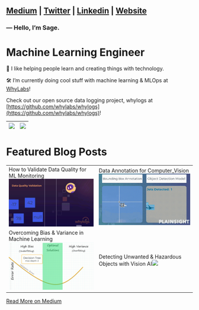 ## [Medium](https://medium.com/@sagecodes) | [Twitter](https://twitter.com/sagecodes) | [Linkedin](https://www.linkedin.com/in/sageelliott/) | [Website](https://sageelliott.com/)


### — Hello, I’m Sage.

# Machine Learning Engineer

👋 I like helping people learn and creating things with technology.

🛠️ I’m currently doing cool stuff with machine learning & MLOps at [WhyLabs](https://whylabs.ai/)!

Check out our open source data logging project, whylogs at [https://github.com/whylabs/whylogs](https://github.com/whylabs/whylogs)! 

|![](https://github-readme-stats.vercel.app/api/top-langs/?username=sagecodes&langs_count=8&theme=highcontrast&layout=compact&card_width=445)| ![](https://github-readme-streak-stats.herokuapp.com/?user=sagecodes&theme=highcontrast&layout=compact&card_width=445)
| ----------|-------------- |

# Featured Blog Posts

||| 
| ---------------------|---------------------- |
|How to Validate Data Quality for ML Monitoring [![How to Validate Data Quality for ML Monitoring](https://raw.githubusercontent.com/sagecodes/sage-blog/master/img/blog_covers/data_quailty_validation_blog.gif)](https://medium.com/whylabs/how-to-validate-data-quality-for-ml-monitoring-588ec1200daa) | Data Annotation for Computer_Vision [![Data Annotation for Computer Vision](https://raw.githubusercontent.com/sagecodes/sage-blog/master/img/blog_covers/data_annotation_blog.gif)](https://medium.com/plainsight/data-annotation-for-computer-vision-a8007c0d9059)|
|Overcoming Bias & Variance in Machine Learning[![](https://raw.githubusercontent.com/sagecodes/sage-blog/master/img/blog_covers/bias_variance_blog.gif)](https://towardsdatascience.com/overcoming-bias-variance-in-machine-learning-31169dc649ed) |Detecting Unwanted & Hazardous Objects with Vision AI[![](https://miro.medium.com/max/1300/1*5gayYcCnQzTPjGVU9JiEMA.gif)](https://medium.com/plainsight/detecting-unwanted-hazardous-objects-with-vision-ai-669c379bc815)

[Read More on Medium](https://sagecodes.medium.com/)

